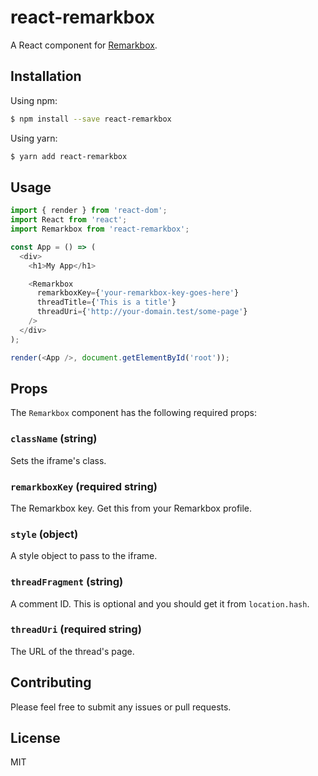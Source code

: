 # react-remarkbox

A React component for [Remarkbox](https://www.remarkbox.com/).

## Installation

Using npm:

```sh
$ npm install --save react-remarkbox
```

Using yarn:

```sh
$ yarn add react-remarkbox
```

## Usage

```js
import { render } from 'react-dom';
import React from 'react';
import Remarkbox from 'react-remarkbox';

const App = () => (
  <div>
    <h1>My App</h1>

    <Remarkbox
      remarkboxKey={'your-remarkbox-key-goes-here'}
      threadTitle={'This is a title'}
      threadUri={'http://your-domain.test/some-page'}
    />
  </div>
);

render(<App />, document.getElementById('root'));
```

## Props

The `Remarkbox` component has the following required props:

### `className` (string)

Sets the iframe's class.

### `remarkboxKey` (required string)

The Remarkbox key. Get this from your Remarkbox profile.

### `style` (object)

A style object to pass to the iframe.

### `threadFragment` (string)

A comment ID. This is optional and you should get it from `location.hash`.

### `threadUri` (required string)

The URL of the thread's page.

## Contributing

Please feel free to submit any issues or pull requests.

## License

MIT
